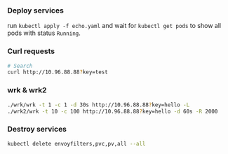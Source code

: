### Deploy services

run `kubectl apply -f echo.yaml`
and wait for `kubectl get pods` to show all pods with status `Running`.

### Curl requests
```bash
# Search
curl http://10.96.88.88?key=test
```

### wrk & wrk2
```bash
./wrk/wrk -t 1 -c 1 -d 30s http://10.96.88.88?key=hello -L
./wrk2/wrk -t 10 -c 100 http://10.96.88.88?key=hello -d 60s -R 2000
```


### Destroy services
```bash
kubectl delete envoyfilters,pvc,pv,all --all
```
